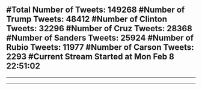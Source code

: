 #Total Number of Tweets: 149268 
#Number of Trump Tweets: 48412
#Number of Clinton Tweets: 32296
#Number of Cruz Tweets: 28368
#Number of Sanders Tweets: 25924
#Number of Rubio Tweets: 11977
#Number of Carson Tweets: 2293
#Current Stream Started at Mon Feb  8 22:51:02
---
---
---
